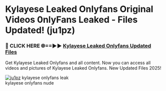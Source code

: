 # Kylayese Leaked Onlyfans Original Videos 0nlyFans Leaked - Files Updated! (ju1pz)

<h3>🔴 CLICK HERE 🌐==►► <a href="https://tinyurl.com/3hn5wdd3" rel="nofollow">Kylayese Leaked Onlyfans Updated Files</a></h3>

Get Kylayese Leaked Onlyfans and all content. Now you can access all videos and pictures of Kylayese Leaked Onlyfans. New Updated Files 2025!

[![ju1pz](https://i.imgur.com/4HnBqBT.gif)](https://tinyurl.com/3hn5wdd3)
kylayese onlyfans leak<br>
kylayese onlyfans nude